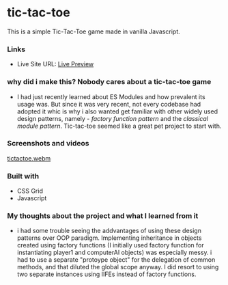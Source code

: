 # tic-tac-toe
This is a simple Tic-Tac-Toe game made in vanilla Javascript.


### Links

- Live Site URL: [Live Preview](https://chic-bunny-491a7c.netlify.app/)


### why did i make this? Nobody cares about a tic-tac-toe game

- I had just recently learned about ES Modules and how prevalent its usage was. But since it was very recent, not every codebase had adopted it whic is why i also wanted get familiar with other widely used design patterns, namely - *factory function pattern* and the *classical module pattern*. Tic-tac-toe seemed like a great pet project to start with.

### Screenshots and videos
[tictactoe.webm](https://user-images.githubusercontent.com/70796112/189516159-53ec790e-784c-4672-8fd0-3a2fd6d271f6.webm)

### Built with

- CSS Grid
- Javascript


### My thoughts about the project and what I learned from it

- i had some trouble seeing the addvantages of using these design patterns over  OOP paradigm. Implementing inheritance in objects created using factory functions (I initially used factory function for instantiating player1 and computerAI objects) was especially messy. i had to use a separate "protoype object" for the delegation of common methods, and that diluted the global scope anyway. I did resort to using two separate instances using IIFEs instead of factory functions.

 


